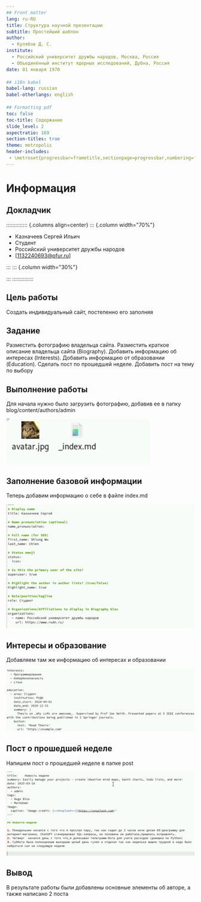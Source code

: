 ```yaml
---
## Front matter
lang: ru-RU
title: Структура научной презентации
subtitle: Простейший шаблон
author:
  - Кулябов Д. С.
institute:
  - Российский университет дружбы народов, Москва, Россия
  - Объединённый институт ядерных исследований, Дубна, Россия
date: 01 января 1970

## i18n babel
babel-lang: russian
babel-otherlangs: english

## Formatting pdf
toc: false
toc-title: Содержание
slide_level: 2
aspectratio: 169
section-titles: true
theme: metropolis
header-includes:
 - \metroset{progressbar=frametitle,sectionpage=progressbar,numbering=fraction}
---
```


# Информация

## Докладчик

:::::::::::::: {.columns align=center}
::: {.column width="70%"}

  * Казначеев Сергей Ильич 
  * Студент
  * Российский университет дружбы народов
  * [1132240693@pfur.ru]

:::
::: {.column width="30%"}

:::
::::::::::::::

## Цель работы 

Создать индивидуальный сайт, постепенно его заполняя

## Задание

Разместить фотографию владельца сайта.
Разместить краткое описание владельца сайта (Biography).
Добавить информацию об интересах (Interests).
Добавить информацию от образовании (Education).
Сделать пост по прошедшей неделе.
Добавить пост на тему по выбору

## Выполнение работы 

Для начала нужно было загрузить фотографию, добавив ее в папку blog/content/authors/admin

![1](./image/1.png)

## Заполнение базовой информации 

Теперь добавим информацию о себе в файле index.md

![2](./image/2.png)


## Интересы и образование 

Добавляем там же  информацию об интересах и образовании 

![3](./image/3.png)

## Пост о прошедшей неделе 

Напишем пост о прошедшей неделе в папке post

![4](./image/4.png)

## Вывод

В результате работы были добавлены основные элементы об авторе, а также написано 2 поста 
